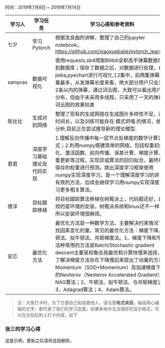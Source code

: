 时间：2019年7月8日 ~ 2019年7月14日

学习人|学习任务|学习心得和参考资料
------ | ------ | ------ 
七少 | 学习 Pytorch | 根据龙良曲的讲解，整理了自己的jupyter notebook。 https://github.com/xiaoxuebajie/pytorch_learning 
sampras | 数据可视化| 使用requests,sb4爬取Bilibili全职高手弹幕数据存储到数据库；保存了数据之后，对数据进行处理，在用jieba,pyechart进行可视化,12集中，前两集弹幕数量最多，从发弹幕长度来看，绝大部分用户只会发送2条以内的弹幕，通过词云图，大致可以看出用户的分布，但由于未采用多线程，只采用了一天的弹幕，词云图的效果较差
陈壮壮 | 生成对抗网络 | 整理了现有的生成网络在生成图片多样性不足，运行时间长，以及训练可能存在 模式坍塌 的情况，做了分析,目前正在尝试推导新的理论模型.
君君 | 深度学习基础理论及代码实现 | 1.理解反向传播中每一层节点处梯度的数学计算公式；2.利用numpy搭建简单的网络，包括权重初始化、激活函数、前向传播、误差计算、梯度计算、权重更新等过程，实现异或算法的回归拟合，最终利用保存的权重进行预测。跳出深度学习框架使用numpy实现深度学习，是一个理解深度学习的非常有效的方法，后续会继续学习用numpy实现深度学习更多相关算法。
唐洋 | 目标跟踪移植 | 将目标跟踪算法移植在树莓派上，代码都还好，最麻烦的是环境的安装，树莓派系统和linux还不一样，所以安装环境很麻烦。
安芯 | 最优化方法   | 最优化方法是一种数学方法，主要解决约束情况下寻找因素变化的量，常见的最优化方法：梯度下降、牛顿法、拟牛顿法、共轭梯度法。1、梯度下降和牛顿法种常用的方法是Batch/Stochastic gradient descent主要是权衡全局最优和计算快慢来选择，为了解决梯度方法存在下降慢后来提出了动量的方法Momentum（SGD+Momentum）及加速梯度下降的Nesterov（Nesterov Accelerated Gradient）的NAG算法；2、牛顿法、拟牛顿法、与共轭梯度法；3、Adagrad算法；4、Adam算法。
> 注：大家打卡时，为了方便自己和拯救他人，请注意**格式美观**，每段用心编辑的文字，都代表了我们的学习态度。如果表格中无法很好的显示格式，可以在文档后附上打卡内容，如下

### 张三的学习心得
这是示例，更新之后请将这段删除。

